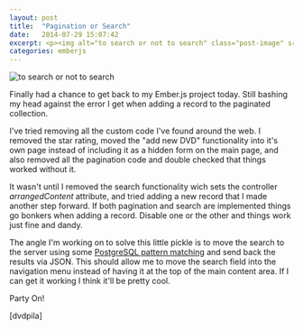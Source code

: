 ```yaml
---
layout: post
title:  "Pagination or Search"
date:   2014-07-29 15:07:42
excerpt: <p><img alt="to search or not to search" class="post-image" src="http://www.thehoick.com/images/search_or_pagination.jpg"/></p>
categories: emberjs
---
```

 

<p><img alt="to search or not to search" class="post-image" src="http://www.thehoick.com/images/search_or_pagination.jpg" /></p>

<p>Finally had a chance to get back to my Ember.js project today.  Still bashing my head against the error I get when adding a record to the paginated collection.</p>

<p>I've tried removing all the custom code I've found around the web.  I removed the star rating, moved the "add new DVD" functionality into it's own page instead of including it as a hidden form on the main page, and also removed all the pagination code and double checked that things worked without it.</p>

<p>It wasn't until I removed the search functionality wich sets the controller <em>arrangedContent</em> attribute, and tried adding a new record that I made another step forward.  If both pagination and search are implemented things go bonkers when adding a record.  Disable one or the other and things work just fine and dandy.</p>

<p>The angle I'm working on to solve this little pickle is to move the search to the server using some <a href="http://www.postgresql.org/docs/9.3/static/functions-matching.html" rel="nofollow">PostgreSQL pattern matching</a> and send back the results via JSON.  This should allow me to move the search field into the navigation menu instead of having it at the top of the main content area.  If I can get it working I think it'll be pretty cool.</p>

<p>Party On!</p>

<p>[dvdpila]</p>
 
